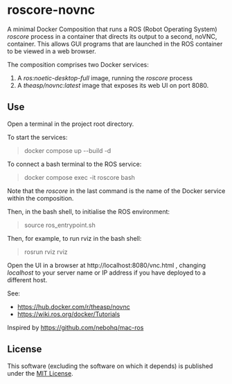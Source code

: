 # roscore-novnc
A minimal Docker Composition that runs a ROS (Robot Operating System) _roscore_ process in a container that directs its output to a second, noVNC, container.
This allows GUI programs that are launched in the ROS container to be viewed in a web browser.

The composition comprises two Docker services:

1. A _ros:noetic-desktop-full_ image, running the _roscore_ process
2. A _theasp/novnc:latest_ image that exposes its web UI on port 8080.

## Use
Open a terminal in the project root directory.

To start the services: 
> docker compose up --build -d

To connect a bash terminal to the ROS service:
> docker compose exec -it roscore bash

Note that the _roscore_ in the last command is the name of the Docker service within the composition.

Then, in the bash shell, to initialise the ROS environment:
> source ros_entrypoint.sh 

Then, for example, to run rviz in the bash shell:
> rosrun rviz rviz

Open the UI in a browser at http://localhost:8080/vnc.html , changing _localhost_ to your server name or IP address if you have deployed to a different host.

See: 

* https://hub.docker.com/r/theasp/novnc
* https://wiki.ros.org/docker/Tutorials

Inspired by https://github.com/nebohq/mac-ros

## License

This software (excluding the software on which it depends) is published under the [MIT License](https://opensource.org/licenses/MIT).
